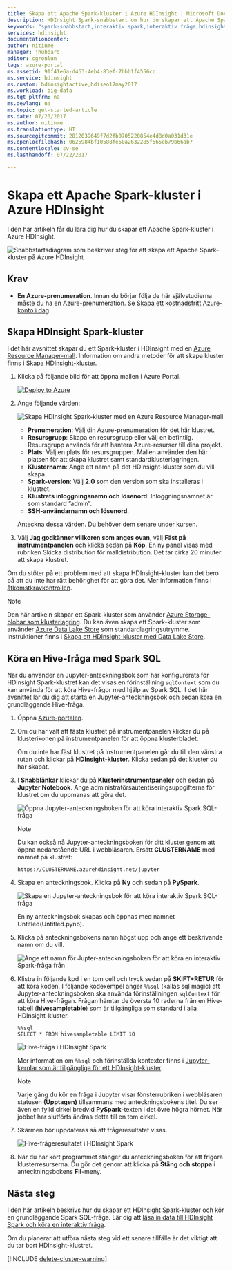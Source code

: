 ```yaml
---
title: Skapa ett Apache Spark-kluster i Azure HDInsight | Microsoft Docs
description: HDInsight Spark-snabbstart om hur du skapar ett Apache Spark-kluster i HDInsight.
keywords: "spark-snabbstart,interaktiv spark,interaktiv fråga,hdinsight spark,azure spark"
services: hdinsight
documentationcenter: 
author: nitinme
manager: jhubbard
editor: cgronlun
tags: azure-portal
ms.assetid: 91f41e6a-d463-4eb4-83ef-7bbb1f4556cc
ms.service: hdinsight
ms.custom: hdinsightactive,hdiseo17may2017
ms.workload: big-data
ms.tgt_pltfrm: na
ms.devlang: na
ms.topic: get-started-article
ms.date: 07/20/2017
ms.author: nitinme
ms.translationtype: HT
ms.sourcegitcommit: 2812039649f7d2fb0705220854e4d8d0a031d31e
ms.openlocfilehash: 0625984bf10588fe50a2632285f565eb79b66ab7
ms.contentlocale: sv-se
ms.lasthandoff: 07/22/2017

---
```

# <a name="create-an-apache-spark-cluster-in-azure-hdinsight"></a>Skapa ett Apache Spark-kluster i Azure HDInsight

I den här artikeln får du lära dig hur du skapar ett Apache Spark-kluster i Azure HDInsight.

   ![Snabbstartsdiagram som beskriver steg för att skapa ett Apache Spark-kluster på Azure HDInsight](./media/hdinsight-apache-spark-jupyter-spark-sql/hdinsight-spark-quickstart-interactive-spark-query-flow.png "Spark-snabbstart med Apache Spark i HDInsight. Illustrerade steg: skapa ett kluster, kör interaktiv Spark-fråga")

## <a name="prerequisites"></a>Krav

* **En Azure-prenumeration**. Innan du börjar följa de här självstudierna måste du ha en Azure-prenumeration. Se [Skapa ett kostnadsfritt Azure-konto i dag](https://azure.microsoft.com/free).

## <a name="create-hdinsight-spark-cluster"></a>Skapa HDInsight Spark-kluster

I det här avsnittet skapar du ett Spark-kluster i HDInsight med en [Azure Resource Manager-mall](https://azure.microsoft.com/resources/templates/101-hdinsight-spark-linux/). Information om andra metoder för att skapa kluster finns i [Skapa HDInsight-kluster](hdinsight-hadoop-provision-linux-clusters.md).

1. Klicka på följande bild för att öppna mallen i Azure Portal.         

    <a href="https://portal.azure.com/#create/Microsoft.Template/uri/https%3A%2F%2Fraw.githubusercontent.com%2FAzure%2Fazure-quickstart-templates%2Fmaster%2F101-hdinsight-spark-linux%2Fazuredeploy.json" target="_blank"><img src="./media/hdinsight-apache-spark-jupyter-spark-sql/deploy-to-azure.png" alt="Deploy to Azure"></a>

2. Ange följande värden:

    ![Skapa HDInsight Spark-kluster med en Azure Resource Manager-mall](./media/hdinsight-apache-spark-jupyter-spark-sql/create-spark-cluster-in-hdinsight-using-azure-resource-manager-template.png "Skapa Spark-kluster i HDInsight med en Azure Resource Manager-mall")

    * **Prenumeration**: Välj din Azure-prenumeration för det här klustret.
    * **Resursgrupp**: Skapa en resursgrupp eller välj en befintlig. Resursgrupp används för att hantera Azure-resurser till dina projekt.
    * **Plats**: Välj en plats för resursgruppen. Mallen använder den här platsen för att skapa klustret samt standardklusterlagringen.
    * **Klusternamn**: Ange ett namn på det HDInsight-kluster som du vill skapa.
    * **Spark-version**: Välj **2.0** som den version som ska installeras i klustret.
    * **Klustrets inloggningsnamn och lösenord**: Inloggningsnamnet är som standard ”admin”.
    * **SSH-användarnamn och lösenord**.

   Anteckna dessa värden.  Du behöver dem senare under kursen.

3. Välj **Jag godkänner villkoren som anges ovan**, välj **Fäst på instrumentpanelen** och klicka sedan på **Köp**. En ny panel visas med rubriken Skicka distribution för malldistribution. Det tar cirka 20 minuter att skapa klustret.

Om du stöter på ett problem med att skapa HDInsight-kluster kan det bero på att du inte har rätt behörighet för att göra det. Mer information finns i [åtkomstkravkontrollen](hdinsight-administer-use-portal-linux.md#create-clusters).

> [!NOTE]
> Den här artikeln skapar ett Spark-kluster som använder [Azure Storage-blobar som klusterlagring](hdinsight-hadoop-use-blob-storage.md). Du kan även skapa ett Spark-kluster som använder [Azure Data Lake Store](hdinsight-hadoop-use-data-lake-store.md) som standardlagringsutrymme. Instruktioner finns i [Skapa ett HDInsight-kluster med Data Lake Store](../data-lake-store/data-lake-store-hdinsight-hadoop-use-portal.md).
>
>

## <a name="run-a-hive-query-using-spark-sql"></a>Köra en Hive-fråga med Spark SQL

När du använder en Jupyter-anteckningsbok som har konfigurerats för HDInsight Spark-klustret kan det visas en förinställning `sqlContext` som du kan använda för att köra Hive-frågor med hjälp av Spark SQL. I det här avsnittet lär du dig att starta en Jupyter-anteckningsbok och sedan köra en grundläggande Hive-fråga.

1. Öppna [Azure-portalen](https://portal.azure.com/).

2. Om du har valt att fästa klustret på instrumentpanelen klickar du på klusterikonen på instrumentpanelen för att öppna klusterbladet.

    Om du inte har fäst klustret på instrumentpanelen går du till den vänstra rutan och klickar på **HDInsight-kluster**. Klicka sedan på det kluster du har skapat.

3. I **Snabblänkar** klickar du på **Klusterinstrumentpaneler** och sedan på **Jupyter Notebook**. Ange administratörsautentiseringsuppgifterna för klustret om du uppmanas att göra det.

   ![Öppna Jupyter-anteckningsboken för att köra interaktiv Spark SQL-fråga](./media/hdinsight-apache-spark-jupyter-spark-sql/hdinsight-spark-open-jupyter-interactive-spark-sql-query.png "Öppna Jupyter-anteckningsboken för att köra interaktiv Spark SQL-fråga")

   > [!NOTE]
   > Du kan också nå Jupyter-anteckningsboken för ditt kluster genom att öppna nedanstående URL i webbläsaren. Ersätt **CLUSTERNAME** med namnet på klustret:
   >
   > `https://CLUSTERNAME.azurehdinsight.net/jupyter`
   >
   >
3. Skapa en anteckningsbok. Klicka på **Ny** och sedan på **PySpark**.

   ![Skapa en Jupyter-anteckningsbok för att köra interaktiv Spark SQL-fråga](./media/hdinsight-apache-spark-jupyter-spark-sql/hdinsight-spark-create-jupyter-interactive-Spark-SQL-query.png "Skapa en Jupyter-anteckningsbok för att köra interaktiv Spark SQL-fråga")

   En ny anteckningsbok skapas och öppnas med namnet Untitled(Untitled.pynb).

4. Klicka på anteckningsbokens namn högst upp och ange ett beskrivande namn om du vill.

    ![Ange ett namn för Jupter-anteckningsboken för att köra en interaktiv Spark-fråga från](./media/hdinsight-apache-spark-jupyter-spark-sql/hdinsight-spark-jupyter-notebook-name.png "Ange ett namn för Jupter-anteckningsboken för att köra en interaktiv Spark-fråga från")

5.  Klistra in följande kod i en tom cell och tryck sedan på **SKIFT+RETUR** för att köra koden. I följande kodexempel anger `%%sql` (kallas sql magic) att Jupyter-anteckningsboken ska använda förinställningen `sqlContext` för att köra Hive-frågan. Frågan hämtar de översta 10 raderna från en Hive-tabell (**hivesampletable**) som är tillgängliga som standard i alla HDInsight-kluster.

        %%sql
        SELECT * FROM hivesampletable LIMIT 10

    ![Hive-fråga i HDInsight Spark](./media/hdinsight-apache-spark-jupyter-spark-sql/hdinsight-spark-get-started-hive-query.png "Hive-fråga i HDInsight Spark")

    Mer information om `%%sql` och förinställda kontexter finns i [Jupyter-kernlar som är tillgängliga för ett HDInsight-kluster](hdinsight-apache-spark-jupyter-notebook-kernels.md).

    > [!NOTE]
    > Varje gång du kör en fråga i Jupyter visar fönsterrubriken i webbläsaren statusen **(Upptagen)** tillsammans med anteckningsbokens titel. Du ser även en fylld cirkel bredvid **PySpark**-texten i det övre högra hörnet. När jobbet har slutförts ändras detta till en tom cirkel.
    >
    >
    
6. Skärmen bör uppdateras så att frågeresultatet visas.

    ![Hive-frågeresultatet i HDInsight Spark](./media/hdinsight-apache-spark-jupyter-spark-sql/hdinsight-spark-get-started-hive-query-output.png "Hive-frågeresultatet i HDInsight Spark")

7. När du har kört programmet stänger du anteckningsboken för att frigöra klusterresurserna. Du gör det genom att klicka på **Stäng och stoppa** i anteckningsbokens **Fil**-meny.

## <a name="next-step"></a>Nästa steg

I den här artikeln beskrivs hur du skapar ett HDInsight Spark-kluster och kör en grundläggande Spark SQL-fråga. Lär dig att [läsa in data till HDInsight Spark och köra en interaktiv fråga](hdinsight-apache-spark-load-data-run-query.md).

Om du planerar att utföra nästa steg vid ett senare tillfälle är det viktigt att du tar bort HDInsight-klustret. 

[!INCLUDE [delete-cluster-warning](../../includes/hdinsight-delete-cluster-warning.md)]
